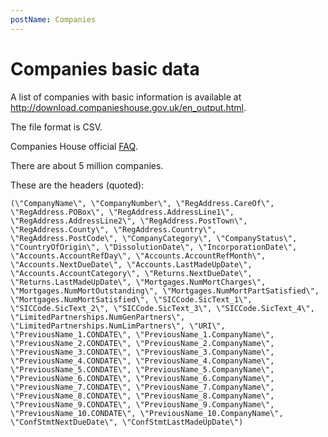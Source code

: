```yaml
---
postName: Companies
---
```


# Companies basic data

A list of companies with basic information is available at http://download.companieshouse.gov.uk/en_output.html.

The file format is CSV.

Companies House official [FAQ](https://resources.companieshouse.gov.uk/infoAndGuide/faq/publicDataProduct.shtml).

There are about 5 million companies.

These are the headers (quoted):

```
(\"CompanyName\", \"CompanyNumber\", \"RegAddress.CareOf\", \"RegAddress.POBox\", \"RegAddress.AddressLine1\", \"RegAddress.AddressLine2\", \"RegAddress.PostTown\", \"RegAddress.County\", \"RegAddress.Country\", \"RegAddress.PostCode\", \"CompanyCategory\", \"CompanyStatus\", \"CountryOfOrigin\", \"DissolutionDate\", \"IncorporationDate\", \"Accounts.AccountRefDay\", \"Accounts.AccountRefMonth\", \"Accounts.NextDueDate\", \"Accounts.LastMadeUpDate\", \"Accounts.AccountCategory\", \"Returns.NextDueDate\", \"Returns.LastMadeUpDate\", \"Mortgages.NumMortCharges\", \"Mortgages.NumMortOutstanding\", \"Mortgages.NumMortPartSatisfied\", \"Mortgages.NumMortSatisfied\", \"SICCode.SicText_1\", \"SICCode.SicText_2\", \"SICCode.SicText_3\", \"SICCode.SicText_4\", \"LimitedPartnerships.NumGenPartners\", \"LimitedPartnerships.NumLimPartners\", \"URI\", \"PreviousName_1.CONDATE\", \"PreviousName_1.CompanyName\", \"PreviousName_2.CONDATE\", \"PreviousName_2.CompanyName\", \"PreviousName_3.CONDATE\", \"PreviousName_3.CompanyName\", \"PreviousName_4.CONDATE\", \"PreviousName_4.CompanyName\", \"PreviousName_5.CONDATE\", \"PreviousName_5.CompanyName\", \"PreviousName_6.CONDATE\", \"PreviousName_6.CompanyName\", \"PreviousName_7.CONDATE\", \"PreviousName_7.CompanyName\", \"PreviousName_8.CONDATE\", \"PreviousName_8.CompanyName\", \"PreviousName_9.CONDATE\", \"PreviousName_9.CompanyName\", \"PreviousName_10.CONDATE\", \"PreviousName_10.CompanyName\", \"ConfStmtNextDueDate\", \"ConfStmtLastMadeUpDate\")
```
